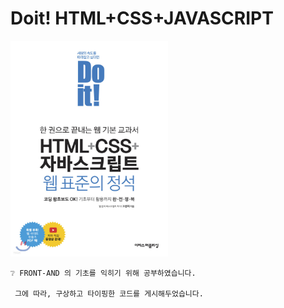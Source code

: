 # Doit! HTML+CSS+JAVASCRIPT
<img src="Doit!_html_css_js.png" width=50%>

<br>

```
❔ FRONT-AND 의 기초를 익히기 위해 공부하였습니다.

 그에 따라, 구상하고 타이핑한 코드를 게시해두었습니다. 
```

